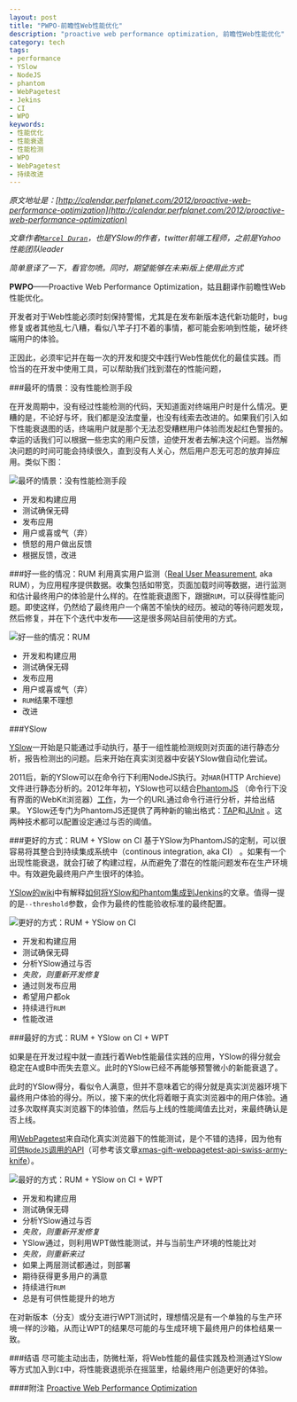 ```yaml
---
layout: post
title: "PWPO-前瞻性Web性能优化"
description: "proactive web performance optimization, 前瞻性Web性能优化"
category: tech
tags: 
- performance
- YSlow
- NodeJS
- phantom
- WebPagetest
- Jekins
- CI
- WPO
keywords:
- 性能优化
- 性能衰退
- 性能检测
- WPO
- WebPagetest
- 持续改进
---
```

_原文地址是：[http://calendar.perfplanet.com/2012/proactive-web-performance-optimization](http://calendar.perfplanet.com/2012/proactive-web-performance-optimization)_

_文章作者[`Marcel Duran`](http://twitter.com/marcelduran)，也是YSlow的作者，twitter前端工程师，之前是Yahoo性能团队leader_

_简单意译了一下，看官勿喷。同时，期望能够在未来i版上使用此方式_


**PWPO**——Proactive Web Performance Optimization，姑且翻译作前瞻性Web性能优化。

开发者对于Web性能必须时刻保持警惕，尤其是在发布新版本迭代新功能时，bug修复或者其他乱七八糟，看似八竿子打不着的事情，都可能会影响到性能，破坏终端用户的体验。

正因此，必须牢记并在每一次的开发和提交中践行Web性能优化的最佳实践。而恰当的在开发中使用工具，可以帮助我们找到潜在的性能问题，

###最坏的情景：没有性能检测手段

在开发周期中，没有经过性能检测的代码，天知道面对终端用户时是什么情况。更糟的是，不论好与坏，我们都是没法度量，也没有线索去改进的。如果我们引入如下性能衰退图的话，终端用户就是那个无法忍受糟糕用户体验而发起红色警报的。幸运的话我们可以根据一些忠实的用户反馈，迫使开发者去解决这个问题。当然解决问题的时间可能会持续很久，直到没有人关心，然后用户忍无可忍的放弃掉应用。类似下图：

![最坏的情景：没有性能检测手段](/post_images/2013/01/worstCase.jpg)

- 开发和构建应用
- 测试确保无碍
- 发布应用
- 用户或喜或气（弃）
- 愤怒的用户做出反馈
- 根据反馈，改进

###好一些的情况：RUM
利用真实用户监测（[Real User Measurement](http://en.wikipedia.org/wiki/Real_user_monitoring), aka RUM），为应用程序提供数据。收集包括如带宽，页面加载时间等数据，进行监测和估计最终用户的体验是什么样的。在性能衰退图下，跟据`RUM`，可以获得性能问题。即使这样，仍然给了最终用户一个痛苦不愉快的经历。被动的等待问题发现，然后修复，并在下个迭代中发布——这是很多网站目前使用的方式。

![好一些的情况：RUM](/post_images/2013/01/betterCase.jpg)

- 开发和构建应用
- 测试确保无碍
- 发布应用
- 用户或喜或气（弃）
- `RUM`结果不理想
- 改进

###YSlow

[YSlow](http://yslow.org/)一开始是只能通过手动执行，基于一组性能检测规则对页面的进行静态分析，报告检测出的问题。后来开始在真实浏览器中安装YSlow做自动化尝试。

2011后，新的YSlow可以在命令行下利用NodeJS执行。对`HAR`(HTTP Archieve)文件进行静态分析的。2012年年初，YSlow也可以结合[PhantomJS](http://phantomjs.org/) （命令行下没有界面的WebKit浏览器）[工作](https://github.com/marcelduran/yslow/wiki/PhantomJS)，为一个的URL通过命令行进行分析，并给出结果。 YSlow还专门为PhantomJS还提供了两种新的输出格式：[TAP](http://en.wikipedia.org/wiki/Test_Anything_Protocol)和[JUnit](http://en.wikipedia.org/wiki/Junit) 。这两种技术都可以配置设定通过与否的阈值。

###更好的方式：RUM + YSlow on CI
基于YSlow为PhantomJS的定制，可以很容易将其整合到持续集成系统中（continous integration, aka CI） 。如果有一个出现性能衰退，就会打破了构建过程，从而避免了潜在的性能问题发布在生产环境中。有效避免最终用户产生很坏的体验。

[YSlow的wiki](https://github.com/marcelduran/yslow/wiki)中有解释[如何将YSlow和Phantom集成到Jenkins](https://github.com/marcelduran/yslow/wiki/PhantomJS#wiki-jenkins-integration)的文章。值得一提的是`--threshold`参数，会作为最终的性能验收标准的最终配置。

![更好的方式：RUM + YSlow on CI](/post_images/2013/01/evenBetterCase.jpg)

- 开发和构建应用
- 测试确保无碍
- 分析YSlow通过与否
- _失败，则重新开发修复_
- 通过则发布应用
- 希望用户都ok
- 持续进行`RUM`
- 性能改进

###最好的方式：RUM + YSlow on CI + WPT

如果是在开发过程中就一直践行着Web性能最佳实践的应用，YSlow的得分就会稳定在A或B中而失去意义。此时的YSlow已经不再能够预警微小的新能衰退了。

此时的YSlow得分，看似令人满意，但并不意味着它的得分就是真实浏览器环境下最终用户体验的得分。所以，接下来的优化将着眼于真实浏览器中的用户体验。通过多次取样真实浏览器下的体验值，然后与上线的性能阈值去比对，来最终确认是否上线。

用[WebPagetest](http://www.webpagetest.org/)来自动化真实浏览器下的性能测试，是个不错的选择，因为他有[可供`NodeJS`调用的API](http://marcelduran.com/webpagetest-api/)（可参考该文章[xmas-gift-webpagetest-api-swiss-army-knife](http://calendar.perfplanet.com/2012/xmas-gift-webpagetest-api-swiss-army-knife/)）。

![最好的方式：RUM + YSlow on CI + WPT](/post_images/2013/01/bestCase.jpg)

- 开发和构建应用
- 测试确保无碍
- 分析YSlow通过与否
- _失败，则重新开发修复_
- YSlow通过，则利用WPT做性能测试，并与当前生产环境的性能比对
- _失败，则重新来过_
- 如果上两层测试都通过，则部署
- 期待获得更多用户的满意
- 持续进行`RUM`
- 总是有可供性能提升的地方

在对新版本（分支）或分支进行WPT测试时，理想情况是有一个单独的与生产环境一样的沙箱，从而让WPT的结果尽可能的与生成环境下最终用户的体检结果一致。

###结语
尽可能主动出击，防微杜渐，将Web性能的最佳实践及检测通过YSlow等方式加入到`CI`中，将性能衰退扼杀在摇篮里，给最终用户创造更好的体验。

####附注
[Proactive Web Performance Optimization ](http://www.slideshare.net/marcelduran/velocity-china-2012-pwpo)
